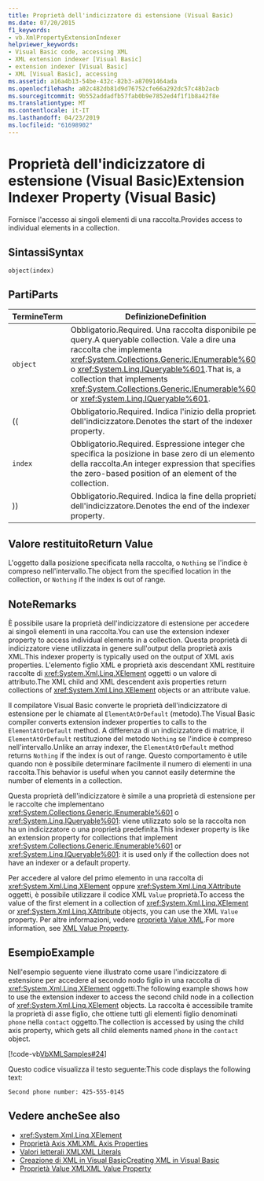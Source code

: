 ```yaml
---
title: Proprietà dell'indicizzatore di estensione (Visual Basic)
ms.date: 07/20/2015
f1_keywords:
- vb.XmlPropertyExtensionIndexer
helpviewer_keywords:
- Visual Basic code, accessing XML
- XML extension indexer [Visual Basic]
- extension indexer [Visual Basic]
- XML [Visual Basic], accessing
ms.assetid: a16a4b13-54be-432c-82b3-a87091464ada
ms.openlocfilehash: a02c482db81d9d76752cfe66a292dc57c48b2acb
ms.sourcegitcommit: 9b552addadfb57fab0b9e7852ed4f1f1b8a42f8e
ms.translationtype: MT
ms.contentlocale: it-IT
ms.lasthandoff: 04/23/2019
ms.locfileid: "61698902"
---
```

# <a name="extension-indexer-property-visual-basic"></a><span data-ttu-id="7962f-102">Proprietà dell'indicizzatore di estensione (Visual Basic)</span><span class="sxs-lookup"><span data-stu-id="7962f-102">Extension Indexer Property (Visual Basic)</span></span>
<span data-ttu-id="7962f-103">Fornisce l'accesso ai singoli elementi di una raccolta.</span><span class="sxs-lookup"><span data-stu-id="7962f-103">Provides access to individual elements in a collection.</span></span>  
  
## <a name="syntax"></a><span data-ttu-id="7962f-104">Sintassi</span><span class="sxs-lookup"><span data-stu-id="7962f-104">Syntax</span></span>  
  
```  
object(index)  
```  
  
## <a name="parts"></a><span data-ttu-id="7962f-105">Parti</span><span class="sxs-lookup"><span data-stu-id="7962f-105">Parts</span></span>  
  
|<span data-ttu-id="7962f-106">Termine</span><span class="sxs-lookup"><span data-stu-id="7962f-106">Term</span></span>|<span data-ttu-id="7962f-107">Definizione</span><span class="sxs-lookup"><span data-stu-id="7962f-107">Definition</span></span>|  
|---|---|  
|`object`|<span data-ttu-id="7962f-108">Obbligatorio.</span><span class="sxs-lookup"><span data-stu-id="7962f-108">Required.</span></span> <span data-ttu-id="7962f-109">Una raccolta disponibile per query.</span><span class="sxs-lookup"><span data-stu-id="7962f-109">A queryable collection.</span></span> <span data-ttu-id="7962f-110">Vale a dire una raccolta che implementa <xref:System.Collections.Generic.IEnumerable%601> o <xref:System.Linq.IQueryable%601>.</span><span class="sxs-lookup"><span data-stu-id="7962f-110">That is, a collection that implements <xref:System.Collections.Generic.IEnumerable%601> or <xref:System.Linq.IQueryable%601>.</span></span>|  
|<span data-ttu-id="7962f-111">(</span><span class="sxs-lookup"><span data-stu-id="7962f-111">(</span></span>|<span data-ttu-id="7962f-112">Obbligatorio.</span><span class="sxs-lookup"><span data-stu-id="7962f-112">Required.</span></span> <span data-ttu-id="7962f-113">Indica l'inizio della proprietà dell'indicizzatore.</span><span class="sxs-lookup"><span data-stu-id="7962f-113">Denotes the start of the indexer property.</span></span>|  
|`index`|<span data-ttu-id="7962f-114">Obbligatorio.</span><span class="sxs-lookup"><span data-stu-id="7962f-114">Required.</span></span> <span data-ttu-id="7962f-115">Espressione integer che specifica la posizione in base zero di un elemento della raccolta.</span><span class="sxs-lookup"><span data-stu-id="7962f-115">An integer expression that specifies the zero-based position of an element of the collection.</span></span>|  
|<span data-ttu-id="7962f-116">)</span><span class="sxs-lookup"><span data-stu-id="7962f-116">)</span></span>|<span data-ttu-id="7962f-117">Obbligatorio.</span><span class="sxs-lookup"><span data-stu-id="7962f-117">Required.</span></span> <span data-ttu-id="7962f-118">Indica la fine della proprietà dell'indicizzatore.</span><span class="sxs-lookup"><span data-stu-id="7962f-118">Denotes the end of the indexer property.</span></span>|  
  
## <a name="return-value"></a><span data-ttu-id="7962f-119">Valore restituito</span><span class="sxs-lookup"><span data-stu-id="7962f-119">Return Value</span></span>  
 <span data-ttu-id="7962f-120">L'oggetto dalla posizione specificata nella raccolta, o `Nothing` se l'indice è compreso nell'intervallo.</span><span class="sxs-lookup"><span data-stu-id="7962f-120">The object from the specified location in the collection, or `Nothing` if the index is out of range.</span></span>  
  
## <a name="remarks"></a><span data-ttu-id="7962f-121">Note</span><span class="sxs-lookup"><span data-stu-id="7962f-121">Remarks</span></span>  
 <span data-ttu-id="7962f-122">È possibile usare la proprietà dell'indicizzatore di estensione per accedere ai singoli elementi in una raccolta.</span><span class="sxs-lookup"><span data-stu-id="7962f-122">You can use the extension indexer property to access individual elements in a collection.</span></span> <span data-ttu-id="7962f-123">Questa proprietà di indicizzatore viene utilizzata in genere sull'output della proprietà axis XML.</span><span class="sxs-lookup"><span data-stu-id="7962f-123">This indexer property is typically used on the output of XML axis properties.</span></span> <span data-ttu-id="7962f-124">L'elemento figlio XML e proprietà axis descendant XML restituire raccolte di <xref:System.Xml.Linq.XElement> oggetti o un valore di attributo.</span><span class="sxs-lookup"><span data-stu-id="7962f-124">The XML child and XML descendent axis properties return collections of <xref:System.Xml.Linq.XElement> objects or an attribute value.</span></span>  
  
 <span data-ttu-id="7962f-125">Il compilatore Visual Basic converte le proprietà dell'indicizzatore di estensione per le chiamate al `ElementAtOrDefault` (metodo).</span><span class="sxs-lookup"><span data-stu-id="7962f-125">The Visual Basic compiler converts extension indexer properties to calls to the `ElementAtOrDefault` method.</span></span> <span data-ttu-id="7962f-126">A differenza di un indicizzatore di matrice, il `ElementAtOrDefault` restituzione del metodo `Nothing` se l'indice è compreso nell'intervallo.</span><span class="sxs-lookup"><span data-stu-id="7962f-126">Unlike an array indexer, the `ElementAtOrDefault` method returns `Nothing` if the index is out of range.</span></span> <span data-ttu-id="7962f-127">Questo comportamento è utile quando non è possibile determinare facilmente il numero di elementi in una raccolta.</span><span class="sxs-lookup"><span data-stu-id="7962f-127">This behavior is useful when you cannot easily determine the number of elements in a collection.</span></span>  
  
 <span data-ttu-id="7962f-128">Questa proprietà dell'indicizzatore è simile a una proprietà di estensione per le raccolte che implementano <xref:System.Collections.Generic.IEnumerable%601> o <xref:System.Linq.IQueryable%601>: viene utilizzato solo se la raccolta non ha un indicizzatore o una proprietà predefinita.</span><span class="sxs-lookup"><span data-stu-id="7962f-128">This indexer property is like an extension property for collections that implement <xref:System.Collections.Generic.IEnumerable%601> or <xref:System.Linq.IQueryable%601>: it is used only if the collection does not have an indexer or a default property.</span></span>  
  
 <span data-ttu-id="7962f-129">Per accedere al valore del primo elemento in una raccolta di <xref:System.Xml.Linq.XElement> oppure <xref:System.Xml.Linq.XAttribute> oggetti, è possibile utilizzare il codice XML `Value` proprietà.</span><span class="sxs-lookup"><span data-stu-id="7962f-129">To access the value of the first element in a collection of <xref:System.Xml.Linq.XElement> or <xref:System.Xml.Linq.XAttribute> objects, you can use the XML `Value` property.</span></span> <span data-ttu-id="7962f-130">Per altre informazioni, vedere [proprietà Value XML](../../../visual-basic/language-reference/xml-axis/xml-value-property.md).</span><span class="sxs-lookup"><span data-stu-id="7962f-130">For more information, see [XML Value Property](../../../visual-basic/language-reference/xml-axis/xml-value-property.md).</span></span>  
  
## <a name="example"></a><span data-ttu-id="7962f-131">Esempio</span><span class="sxs-lookup"><span data-stu-id="7962f-131">Example</span></span>  
 <span data-ttu-id="7962f-132">Nell'esempio seguente viene illustrato come usare l'indicizzatore di estensione per accedere al secondo nodo figlio in una raccolta di <xref:System.Xml.Linq.XElement> oggetti.</span><span class="sxs-lookup"><span data-stu-id="7962f-132">The following example shows how to use the extension indexer to access the second child node in a collection of <xref:System.Xml.Linq.XElement> objects.</span></span> <span data-ttu-id="7962f-133">La raccolta è accessibile tramite la proprietà di asse figlio, che ottiene tutti gli elementi figlio denominati `phone` nella `contact` oggetto.</span><span class="sxs-lookup"><span data-stu-id="7962f-133">The collection is accessed by using the child axis property, which gets all child elements named `phone` in the `contact` object.</span></span>  
  
 [!code-vb[VbXMLSamples#24](~/samples/snippets/visualbasic/VS_Snippets_VBCSharp/VbXMLSamples/VB/XMLSamples11.vb#24)]  
  
 <span data-ttu-id="7962f-134">Questo codice visualizza il testo seguente:</span><span class="sxs-lookup"><span data-stu-id="7962f-134">This code displays the following text:</span></span>  
  
 `Second phone number: 425-555-0145`  
  
## <a name="see-also"></a><span data-ttu-id="7962f-135">Vedere anche</span><span class="sxs-lookup"><span data-stu-id="7962f-135">See also</span></span>

- <xref:System.Xml.Linq.XElement>
- [<span data-ttu-id="7962f-136">Proprietà Axis XML</span><span class="sxs-lookup"><span data-stu-id="7962f-136">XML Axis Properties</span></span>](../../../visual-basic/language-reference/xml-axis/index.md)
- [<span data-ttu-id="7962f-137">Valori letterali XML</span><span class="sxs-lookup"><span data-stu-id="7962f-137">XML Literals</span></span>](../../../visual-basic/language-reference/xml-literals/index.md)
- [<span data-ttu-id="7962f-138">Creazione di XML in Visual Basic</span><span class="sxs-lookup"><span data-stu-id="7962f-138">Creating XML in Visual Basic</span></span>](../../../visual-basic/programming-guide/language-features/xml/creating-xml.md)
- [<span data-ttu-id="7962f-139">Proprietà Value XML</span><span class="sxs-lookup"><span data-stu-id="7962f-139">XML Value Property</span></span>](../../../visual-basic/language-reference/xml-axis/xml-value-property.md)
